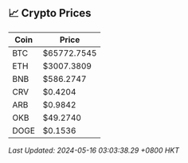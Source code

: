 ## 📈 Crypto Prices

| Coin | Price |
| ---- | ----- |
| BTC | $65772.7545 |
| ETH | $3007.3809 |
| BNB | $586.2747 |
| CRV | $0.4204 |
| ARB | $0.9842 |
| OKB | $49.2740 |
| DOGE | $0.1536 |

_Last Updated: 2024-05-16 03:03:38.29 +0800 HKT_